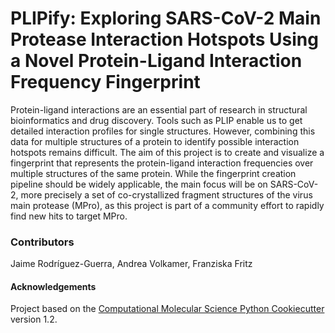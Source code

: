 PLIPify: Exploring SARS-CoV-2 Main Protease Interaction Hotspots Using a Novel Protein-Ligand Interaction Frequency Fingerprint
==============================
Protein-ligand interactions are an essential part of research in structural bioinformatics and drug discovery. Tools such as PLIP enable us to get detailed interaction profiles for single structures. However, combining this data for multiple structures of a protein to identify possible interaction hotspots remains difficult. The aim of this project is to create and visualize a fingerprint that represents the protein-ligand interaction frequencies over multiple structures of the same protein. While the fingerprint creation pipeline should be widely applicable, the main focus will be on SARS-CoV-2, more precisely a set of co-crystallized fragment structures of the virus main protease (MPro), as this project is part of a community effort to rapidly find new hits to target MPro.  


### Contributors

Jaime Rodríguez-Guerra, Andrea Volkamer, Franziska Fritz


#### Acknowledgements
 
Project based on the 
[Computational Molecular Science Python Cookiecutter](https://github.com/molssi/cookiecutter-cms) version 1.2.
